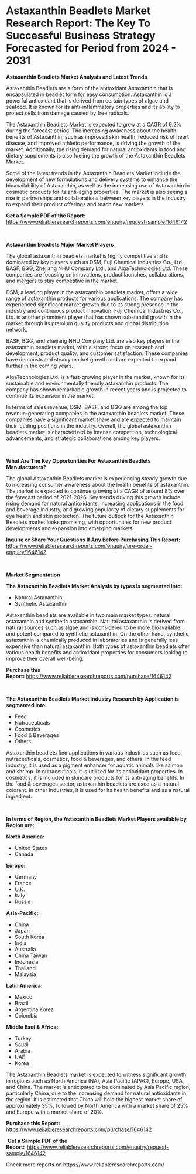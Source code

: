 <p><h1>Astaxanthin Beadlets Market Research Report: The Key To Successful Business Strategy Forecasted for Period from 2024 - 2031</h1></p><p><strong>Astaxanthin Beadlets Market Analysis and Latest Trends</strong></p>
<p><p>Astaxanthin Beadlets are a form of the antioxidant Astaxanthin that is encapsulated in beadlet form for easy consumption. Astaxanthin is a powerful antioxidant that is derived from certain types of algae and seafood. It is known for its anti-inflammatory properties and its ability to protect cells from damage caused by free radicals.</p><p>The Astaxanthin Beadlets Market is expected to grow at a CAGR of 9.2% during the forecast period. The increasing awareness about the health benefits of Astaxanthin, such as improved skin health, reduced risk of heart disease, and improved athletic performance, is driving the growth of the market. Additionally, the rising demand for natural antioxidants in food and dietary supplements is also fueling the growth of the Astaxanthin Beadlets Market.</p><p>Some of the latest trends in the Astaxanthin Beadlets Market include the development of new formulations and delivery systems to enhance the bioavailability of Astaxanthin, as well as the increasing use of Astaxanthin in cosmetic products for its anti-aging properties. The market is also seeing a rise in partnerships and collaborations between key players in the industry to expand their product offerings and reach new markets.</p></p>
<p><strong>Get a Sample PDF of the Report:&nbsp;</strong> <a href="https://www.reliableresearchreports.com/enquiry/request-sample/1646142">https://www.reliableresearchreports.com/enquiry/request-sample/1646142</a></p>
<p>&nbsp;</p>
<p><strong>Astaxanthin Beadlets Major Market Players</strong></p>
<p><p>The global astaxanthin beadlets market is highly competitive and is dominated by key players such as DSM, Fuji Chemical Industries Co., Ltd., BASF, BGG, Zhejiang NHU Company Ltd., and AlgaTechnologies Ltd. These companies are focusing on innovations, product launches, collaborations, and mergers to stay competitive in the market.</p><p>DSM, a leading player in the astaxanthin beadlets market, offers a wide range of astaxanthin products for various applications. The company has experienced significant market growth due to its strong presence in the industry and continuous product innovation. Fuji Chemical Industries Co., Ltd. is another prominent player that has shown substantial growth in the market through its premium quality products and global distribution network.</p><p>BASF, BGG, and Zhejiang NHU Company Ltd. are also key players in the astaxanthin beadlets market, with a strong focus on research and development, product quality, and customer satisfaction. These companies have demonstrated steady market growth and are expected to expand further in the coming years.</p><p>AlgaTechnologies Ltd. is a fast-growing player in the market, known for its sustainable and environmentally friendly astaxanthin products. The company has shown remarkable growth in recent years and is projected to continue its expansion in the market.</p><p>In terms of sales revenue, DSM, BASF, and BGG are among the top revenue-generating companies in the astaxanthin beadlets market. These companies have a significant market share and are expected to maintain their leading positions in the industry. Overall, the global astaxanthin beadlets market is characterized by intense competition, technological advancements, and strategic collaborations among key players.</p></p>
<p>&nbsp;</p>
<p><strong>What Are The Key Opportunities For Astaxanthin Beadlets Manufacturers?</strong></p>
<p><p>The global Astaxanthin Beadlets market is experiencing steady growth due to increasing consumer awareness about the health benefits of astaxanthin. The market is expected to continue growing at a CAGR of around 8% over the forecast period of 2021-2026. Key trends driving this growth include rising demand for natural antioxidants, increasing applications in the food and beverage industry, and growing popularity of dietary supplements for eye health and skin protection. The future outlook for the Astaxanthin Beadlets market looks promising, with opportunities for new product developments and expansion into emerging markets.</p></p>
<p><strong>Inquire or Share Your Questions If Any Before Purchasing This Report:</strong> <a href="https://www.reliableresearchreports.com/enquiry/pre-order-enquiry/1646142">https://www.reliableresearchreports.com/enquiry/pre-order-enquiry/1646142</a></p>
<p>&nbsp;</p>
<p><strong>Market Segmentation</strong></p>
<p><strong>The Astaxanthin Beadlets Market Analysis by types is segmented into:</strong></p>
<p><ul><li>Natural Astaxanthin</li><li>Synthetic Astaxanthin</li></ul></p>
<p><p>Astaxanthin beadlets are available in two main market types: natural astaxanthin and synthetic astaxanthin. Natural astaxanthin is derived from natural sources such as algae and is considered to be more bioavailable and potent compared to synthetic astaxanthin. On the other hand, synthetic astaxanthin is chemically produced in laboratories and is generally less expensive than natural astaxanthin. Both types of astaxanthin beadlets offer various health benefits and antioxidant properties for consumers looking to improve their overall well-being.</p></p>
<p><strong>Purchase this Report:&nbsp;</strong><a href="https://www.reliableresearchreports.com/purchase/1646142">https://www.reliableresearchreports.com/purchase/1646142</a></p>
<p>&nbsp;</p>
<p><strong>The Astaxanthin Beadlets Market Industry Research by Application is segmented into:</strong></p>
<p><ul><li>Feed</li><li>Nutraceuticals</li><li>Cosmetics</li><li>Food & Beverages</li><li>Others</li></ul></p>
<p><p>Astaxanthin beadlets find applications in various industries such as feed, nutraceuticals, cosmetics, food & beverages, and others. In the feed industry, it is used as a pigment enhancer for aquatic animals like salmon and shrimp. In nutraceuticals, it is utilized for its antioxidant properties. In cosmetics, it is included in skincare products for its anti-aging benefits. In the food & beverages sector, astaxanthin beadlets are used as a natural colorant. In other industries, it is used for its health benefits and as a natural ingredient.</p></p>
<p>&nbsp;</p>
<p><strong>In terms of Region, the Astaxanthin Beadlets Market Players available by Region are:</strong></p>
<p>
    <p> <strong> North America: </strong>
        <ul>
            <li>United States</li>
            <li>Canada</li>
        </ul>
        </p> 
    <p> <strong> Europe: </strong>
        <ul>
            <li>Germany</li>
            <li>France</li>
            <li>U.K.</li>
            <li>Italy</li>
            <li>Russia</li>
        </ul>
        </p> 
    <p> <strong> Asia-Pacific: </strong>
        <ul>
            <li>China</li>
            <li>Japan</li>
            <li>South Korea</li>
            <li>India</li>
            <li>Australia</li>
            <li>China Taiwan</li>
            <li>Indonesia</li>
            <li>Thailand</li>
            <li>Malaysia</li>
        </ul>
        </p> 
    <p> <strong> Latin America: </strong>
        <ul>
            <li>Mexico</li>
            <li>Brazil</li>
            <li>Argentina Korea</li>
            <li>Colombia</li>
        </ul>
        </p> 
    <p> <strong> Middle East & Africa: </strong>
        <ul>
            <li>Turkey</li>
            <li>Saudi</li>
            <li>Arabia</li>
            <li>UAE</li>
            <li>Korea</li>
        </ul>
    </p>
    </p>
<p><p>The Astaxanthin Beadlets market is expected to witness significant growth in regions such as North America (NA), Asia Pacific (APAC), Europe, USA, and China. The market is anticipated to be dominated by Asia Pacific region, particularly China, due to the increasing demand for natural antioxidants in the region. It is estimated that China will hold the highest market share of approximately 35%, followed by North America with a market share of 25% and Europe with a market share of 20%.</p></p>
<p><strong>Purchase this Report: </strong><a href="https://www.reliableresearchreports.com/purchase/1646142">https://www.reliableresearchreports.com/purchase/1646142</a></p>
<p>&nbsp;<strong>Get a Sample PDF of the Report:&nbsp;&nbsp;</strong><a href="https://www.reliableresearchreports.com/enquiry/request-sample/1646142">https://www.reliableresearchreports.com/enquiry/request-sample/1646142</a></p>
<p><strong></strong></p>
<p>Check more reports on https://www.reliableresearchreports.com/</p>